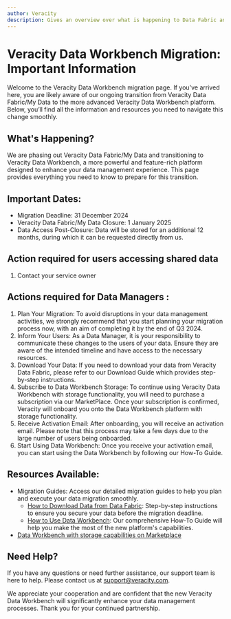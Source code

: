 ```yaml
---
author: Veracity
description: Gives an overview over what is happening to Data Fabric and available resources
---
```


# Veracity Data Workbench Migration: Important Information
Welcome to the Veracity Data Workbench migration page. If you've arrived here, you are likely aware of our ongoing transition from Veracity Data Fabric/My Data to the more advanced Veracity Data Workbench platform. Below, you’ll find all the information and resources you need to navigate this change smoothly.

## What's Happening?

We are phasing out Veracity Data Fabric/My Data and transitioning to Veracity Data Workbench, a more powerful and feature-rich platform designed to enhance your data management experience. This page provides everything you need to know to prepare for this transition.

## Important Dates:

* Migration Deadline: 31 December 2024
* Veracity Data Fabric/My Data Closure: 1 January 2025
* Data Access Post-Closure: Data will be stored for an additional 12 months, during which it can be requested directly from us.

## Action required for users accessing shared data
1. Contact your service owner

## Actions required for Data Managers :
1. Plan Your Migration: To avoid disruptions in your data management activities, we strongly recommend that you start planning your migration process now, with an aim of completing it by the end of Q3 2024.
2. Inform Your Users: As a Data Manager, it is your responsibility to communicate these changes to the users of your data. Ensure they are aware of the intended timeline and have access to the necessary resources.
3. Download Your Data: If you need to download your data from Veracity Data Fabric, please refer to our Download Guide which provides step-by-step instructions.
4. Subscribe to Data Workbench Storage: To continue using Veracity Data Workbench with storage functionality, you will need to purchase a subscription via our MarketPlace. Once your subscription is confirmed, Veracity will onboard you onto the Data Workbench platform with storage functionality.
5. Receive Activation Email: After onboarding, you will receive an activation email. Please note that this process may take a few days due to the large number of users being onboarded.
6. Start Using Data Workbench: Once you receive your activation email, you can start using the Data Workbench by following our How-To Guide.

## Resources Available:
* Migration Guides: Access our detailed migration guides to help you plan and execute your data migration smoothly.
  * [How to Download Data from Data Fabric](https://developer.veracity.com/docs/section/datafabric/tutorials/download-my-data): Step-by-step instructions to ensure you secure your data before the migration deadline.
  * [How to Use Data Workbench](https://developerstag.veracity.com/docs/section/dataworkbench/filestorage): Our comprehensive How-To Guide will help you make the most of the new platform's capabilities.
* [Data Workbench with storage capabilities on Marketplace](https://store.veracity.com/6-ea69-4b8c-9c72-df35f2a00)

## Need Help?
If you have any questions or need further assistance, our support team is here to help. Please contact us at support@veracity.com.

We appreciate your cooperation and are confident that the new Veracity Data Workbench will significantly enhance your data management processes. Thank you for your continued partnership.